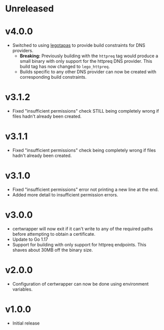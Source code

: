 # Unreleased

# v4.0.0

- Switched to using [legotapas](https://github.com/csmith/legotapas) to provide build constraints
  for DNS providers.
  - **Breaking:** Previously building with the `httpreq` tag would produce a small binary with
    only support for the httpreq DNS provider. This build tag has now changed to `lego_httpreq`.
  - Builds specific to any other DNS provider can now be created with corresponding build
    constraints.

# v3.1.2

- Fixed "insufficient permissions" check STILL being completely wrong if files hadn't already
  been created.

# v3.1.1

- Fixed "insufficient permissions" check being completely wrong if files hadn't already
  been created.

# v3.1.0

- Fixed "insufficient permissions" error not printing a new line at the end.
- Added more detail to insufficient permission errors.

# v3.0.0

- certwrapper will now exit if it can't write to any of the required paths before attempting to
  obtain a certificate.
- Update to Go 1.17
- Support for building with only support for httpreq endpoints. This shaves about 30MB off the binary size. 

# v2.0.0

- Configuration of certwrapper can now be done using environment variables.

# v1.0.0

- Initial release
